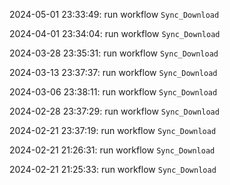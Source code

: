 2024-05-01 23:33:49: run workflow `Sync_Download` 

2024-04-01 23:34:04: run workflow `Sync_Download` 

2024-03-28 23:35:31: run workflow `Sync_Download` 

2024-03-13 23:37:37: run workflow `Sync_Download` 

2024-03-06 23:38:11: run workflow `Sync_Download` 

2024-02-28 23:37:29: run workflow `Sync_Download` 

2024-02-21 23:37:19: run workflow `Sync_Download` 

2024-02-21 21:26:31: run workflow `Sync_Download` 

2024-02-21 21:25:33: run workflow `Sync_Download` 


